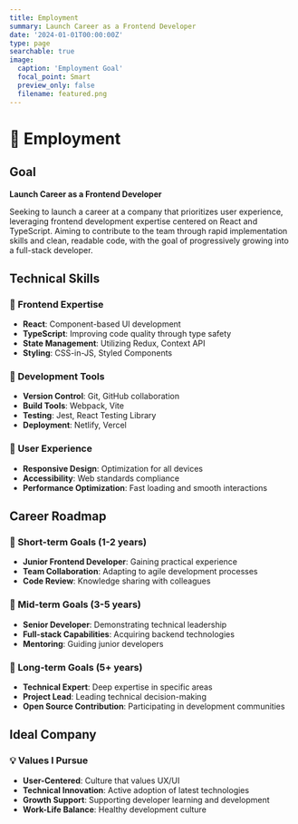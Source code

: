```yaml
---
title: Employment
summary: Launch Career as a Frontend Developer
date: '2024-01-01T00:00:00Z'
type: page
searchable: true
image:
  caption: 'Employment Goal'
  focal_point: Smart
  preview_only: false
  filename: featured.png
---
```


<div class="justify-text">

# 💼 Employment

## Goal
**Launch Career as a Frontend Developer**

Seeking to launch a career at a company that prioritizes user experience, leveraging frontend development expertise centered on React and TypeScript. Aiming to contribute to the team through rapid implementation skills and clean, readable code, with the goal of progressively growing into a full-stack developer.

## Technical Skills

### 🎨 Frontend Expertise
- **React**: Component-based UI development
- **TypeScript**: Improving code quality through type safety
- **State Management**: Utilizing Redux, Context API
- **Styling**: CSS-in-JS, Styled Components

### 🔧 Development Tools
- **Version Control**: Git, GitHub collaboration
- **Build Tools**: Webpack, Vite
- **Testing**: Jest, React Testing Library
- **Deployment**: Netlify, Vercel

### 📱 User Experience
- **Responsive Design**: Optimization for all devices
- **Accessibility**: Web standards compliance
- **Performance Optimization**: Fast loading and smooth interactions

## Career Roadmap

### 🎯 Short-term Goals (1-2 years)
- **Junior Frontend Developer**: Gaining practical experience
- **Team Collaboration**: Adapting to agile development processes
- **Code Review**: Knowledge sharing with colleagues

### 🚀 Mid-term Goals (3-5 years)
- **Senior Developer**: Demonstrating technical leadership
- **Full-stack Capabilities**: Acquiring backend technologies
- **Mentoring**: Guiding junior developers

### 🌟 Long-term Goals (5+ years)
- **Technical Expert**: Deep expertise in specific areas
- **Project Lead**: Leading technical decision-making
- **Open Source Contribution**: Participating in development communities

## Ideal Company

### 💡 Values I Pursue
- **User-Centered**: Culture that values UX/UI
- **Technical Innovation**: Active adoption of latest technologies
- **Growth Support**: Supporting developer learning and development
- **Work-Life Balance**: Healthy development culture

</div>
